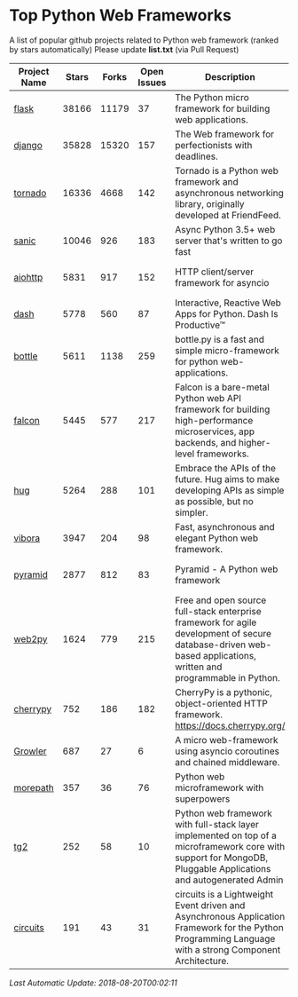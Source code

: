 # Top Python Web Frameworks
A list of popular github projects related to Python web framework (ranked by stars automatically)
Please update **list.txt** (via Pull Request)

| Project Name | Stars | Forks | Open Issues | Description | Last Commit |
| ------------ | ----- | ----- | ----------- | ----------- | ----------- |
| [flask](https://github.com/pallets/flask) | 38166 | 11179 | 37 | The Python micro framework for building web applications. | 2018-07-24 18:04:58 |
| [django](https://github.com/django/django) | 35828 | 15320 | 157 | The Web framework for perfectionists with deadlines. | 2018-08-18 20:26:13 |
| [tornado](https://github.com/tornadoweb/tornado) | 16336 | 4668 | 142 | Tornado is a Python web framework and asynchronous networking library, originally developed at FriendFeed. | 2018-08-16 03:02:30 |
| [sanic](https://github.com/channelcat/sanic) | 10046 | 926 | 183 | Async Python 3.5+ web server that's written to go fast | 2018-08-19 01:12:13 |
| [aiohttp](https://github.com/aio-libs/aiohttp) | 5831 | 917 | 152 | HTTP client/server framework for asyncio  | 2018-08-16 15:54:20 |
| [dash](https://github.com/plotly/dash) | 5778 | 560 | 87 | Interactive, Reactive Web Apps for Python. Dash Is Productive™ | 2018-08-17 20:26:44 |
| [bottle](https://github.com/bottlepy/bottle) | 5611 | 1138 | 259 | bottle.py is a fast and simple micro-framework for python web-applications. | 2018-07-19 12:12:04 |
| [falcon](https://github.com/falconry/falcon) | 5445 | 577 | 217 | Falcon is a bare-metal Python web API framework for building high-performance microservices, app backends, and higher-level frameworks. | 2018-08-14 05:07:23 |
| [hug](https://github.com/timothycrosley/hug) | 5264 | 288 | 101 | Embrace the APIs of the future. Hug aims to make developing APIs as simple as possible, but no simpler. | 2018-05-29 03:18:22 |
| [vibora](https://github.com/vibora-io/vibora) | 3947 | 204 | 98 | Fast, asynchronous and elegant Python web framework. | 2018-07-17 22:02:08 |
| [pyramid](https://github.com/Pylons/pyramid) | 2877 | 812 | 83 | Pyramid - A Python web framework | 2018-08-19 08:58:44 |
| [web2py](https://github.com/web2py/web2py) | 1624 | 779 | 215 | Free and open source full-stack enterprise framework for agile development of secure database-driven web-based applications, written and programmable in Python. | 2018-08-12 17:56:58 |
| [cherrypy](https://github.com/cherrypy/cherrypy) | 752 | 186 | 182 | CherryPy is a pythonic, object-oriented HTTP framework.      https://docs.cherrypy.org/ | 2018-08-17 19:17:09 |
| [Growler](https://github.com/pyGrowler/Growler) | 687 | 27 | 6 | A micro web-framework using asyncio coroutines and chained middleware. | 2017-03-12 02:39:16 |
| [morepath](https://github.com/morepath/morepath) | 357 | 36 | 76 | Python web microframework with superpowers | 2017-12-29 08:11:05 |
| [tg2](https://github.com/TurboGears/tg2) | 252 | 58 | 10 | Python web framework with full-stack layer implemented on top of a microframework core with support for MongoDB, Pluggable Applications and autogenerated Admin | 2018-05-28 21:30:12 |
| [circuits](https://github.com/circuits/circuits) | 191 | 43 | 31 | circuits is a Lightweight Event driven and Asynchronous Application Framework for the Python Programming Language with a strong Component Architecture. | 2018-06-20 15:57:21 |

*Last Automatic Update: 2018-08-20T00:02:11*